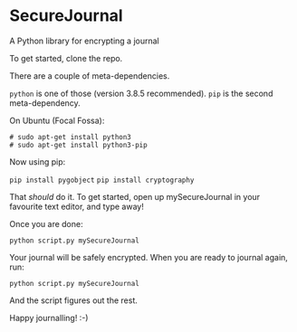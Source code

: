 # SecureJournal
A Python library for encrypting a journal

To get started, clone the repo. 

There are a couple of meta-dependencies.

`python` is one of those (version 3.8.5 recommended). 
`pip` is the second meta-dependency.

On Ubuntu (Focal Fossa):
```
# sudo apt-get install python3
# sudo apt-get install python3-pip
```
Now using pip:

`pip install pygobject`
`pip install cryptography` 

That _should_ do it. 
To get started, open up mySecureJournal in your favourite text editor, and type away!

Once you are done:

`python script.py mySecureJournal`

Your journal will be safely encrypted. When you are ready to journal again, run:

`python script.py mySecureJournal`

And the script figures out the rest.

Happy journalling! :-)
